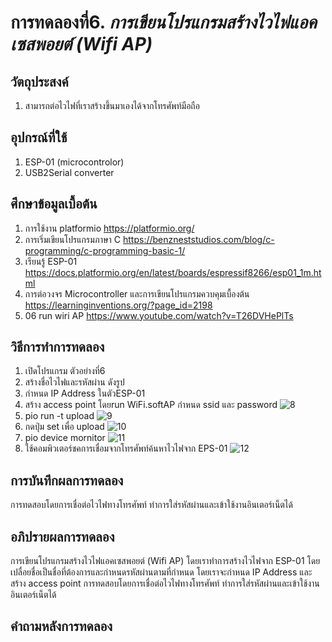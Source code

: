# การทดลองที่6. _การเขียนโปรแกรมสร้างไวไฟแอคเซสพอยต์ (Wifi AP)_

## วัตถุประสงค์
1. สามารถต่อไวไฟที่เราสร้างขึ้นมาเองได้จากโทรศัพท์มือถือ 
## อุปกรณ์ที่ใช้
1. ESP-01 (microcontrolor)
2. USB2Serial converter
## ศึกษาข้อมูลเบื้อต้น
1. การใช้งาน platformio https://platformio.org/
2. การเริ่มเขียนโปรแกรมภาษา C https://benzneststudios.com/blog/c-programming/c-programming-basic-1/
3. เรียนรู้ ESP-01 https://docs.platformio.org/en/latest/boards/espressif8266/esp01_1m.html
4. การต่อวงจร Microcontroller และการเขียนโปรแกรมควบคุมเบื้องต้น https://learninginventions.org/?page_id=2198
5. 06 run wiri AP https://www.youtube.com/watch?v=T26DVHePlTs
## วิธีการทำการทดลอง
1. เปิดโปรแกรม ตัวอย่างที่6 
2. สร้างชื่อไวไฟและรหัสผ่าน ดังรูป
3. กำหนด IP Address ในตัวESP-01
4. สร้าง access point โดยrun WiFi.softAP กำหนด ssid และ password 
![8](https://user-images.githubusercontent.com/80879653/112207571-e22c7e00-8c49-11eb-81d6-41c4e967b8ca.png)
5. pio run -t upload
![9](https://user-images.githubusercontent.com/80879653/112208035-739bf000-8c4a-11eb-8f27-6adedf3731ed.png)
6. กดปุ่ม set เพื่อ upload
![10](https://user-images.githubusercontent.com/80879653/112208088-86162980-8c4a-11eb-952d-fcc508dcd191.png)
7. pio device mornitor
![11](https://user-images.githubusercontent.com/80879653/112208315-cb3a5b80-8c4a-11eb-8569-fa84f6c5dadc.png)
8. ใช้คอมพิวเตอร์ชคการเชื่อมจากโทรศัพท์ค้นหาไวไฟจาก EPS-01
![12](https://user-images.githubusercontent.com/80879653/112208673-32581000-8c4b-11eb-8132-0b27191109b6.png)



## การบันทึกผลการทดลอง
การทดสอบโดยการเชื่อต่อไวไฟทางโทรศัพท์ ทำการใส่รหัสผ่านและเข้าใช้งานอินเตอร์เน็ตได้
## อภิปรายผลการทดลอง
การเขียนโปรแกรมสร้างไวไฟแอคเซสพอยต์ (Wifi AP) โดยเราทำการสร้างไวไฟจาก ESP-01 โดยเปลื่อยชื่อเป็นชื่อที่ต้องการและกำหนดรหัสผ่านตามที่กำหนด โดยเราจะกำหนด IP Address และ สร้าง access point 
การทดสอบโดยการเชื่อต่อไวไฟทางโทรศัพท์ ทำการใส่รหัสผ่านและเข้าใช้งานอินเตอร์เน็ตได้
## คำถามหลังการทดลอง
